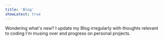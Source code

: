 ```yaml
---
title: 'Blog'
showLatest: true
---
```


Wondering what's new? I update my Blog irregularly with thoughts relevant to coding I'm musing over and progress on personal projects.

